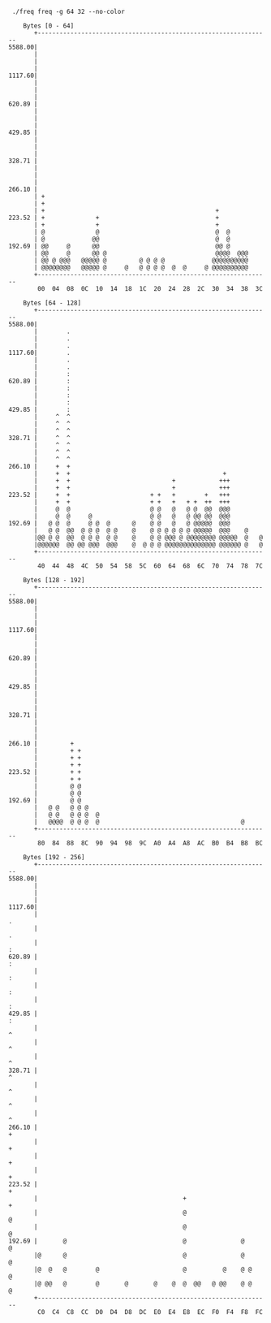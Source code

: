  ``` ./freq freq -g 64 32 --no-color```

```
	Bytes [0 - 64]
       +----------------------------------------------------------------
5588.00|                                                                
       |                                                                
       |                                                                
       |                                                                
1117.60|                                                                
       |                                                                
       |                                                                
       |                                                                
620.89 |                                                                
       |                                                                
       |                                                                
       |                                                                
429.85 |                                                                
       |                                                                
       |                                                                
       |                                                                
328.71 |                                                                
       |                                                                
       |                                                                
       |                                                                
266.10 |                                                                
       | +                                                              
       | +                                                              
       | +                                               +              
223.52 | +              +                                +              
       | +              +                                +              
       | @              @                                @  @           
       | @             @@                                @  @           
192.69 | @@     @      @@                                @@ @           
       | @@     @      @@ @                              @@@@  @@@      
       | @@ @ @@@   @@@@@ @         @ @ @ @             @@@@@@@@@@      
       | @@@@@@@@   @@@@@ @     @   @ @ @ @  @  @     @ @@@@@@@@@@      
       +----------------------------------------------------------------
        00  04  08  0C  10  14  18  1C  20  24  28  2C  30  34  38  3C  

	Bytes [64 - 128]
       +----------------------------------------------------------------
5588.00|                                                                
       |        .                                                       
       |        .                                                       
       |        .                                                       
1117.60|        .                                                       
       |        .                                                       
       |        .                                                       
       |        :                                                       
620.89 |        :                                                       
       |        :                                                       
       |        :                                                       
       |        :                                                       
429.85 |        :                                                       
       |     ^  ^                                                       
       |     ^  ^                                                       
       |     ^  ^                                                       
328.71 |     ^  ^                                                       
       |     ^  ^                                                       
       |     ^  ^                                                       
       |     ^  ^                                                       
266.10 |     +  +                                                       
       |     +  +                                          +            
       |     +  +                            +            +++           
       |     +  +                            +            +++           
223.52 |     +  +                      + +   +        +   +++           
       |     +  +                      + +   +   + +  ++  +++           
       |     @  @                      @ @   @   @ @  @@  @@@           
       |     @  @     @                @ @   @   @ @@ @@  @@@           
192.69 |   @ @  @     @ @  @      @    @ @   @   @ @@@@@  @@@           
       |   @ @  @@  @ @ @  @ @    @    @ @ @ @ @ @ @@@@@  @@@    @      
       |@@ @ @  @@  @ @ @  @ @    @    @ @ @@@ @ @@@@@@@@ @@@@@  @   @  
       |@@@@@@  @@ @@ @@@  @@@    @  @ @ @ @@@@@@@@@@@@@@ @@@@@@ @   @  
       +----------------------------------------------------------------
        40  44  48  4C  50  54  58  5C  60  64  68  6C  70  74  78  7C  

	Bytes [128 - 192]
       +----------------------------------------------------------------
5588.00|                                                                
       |                                                                
       |                                                                
       |                                                                
1117.60|                                                                
       |                                                                
       |                                                                
       |                                                                
620.89 |                                                                
       |                                                                
       |                                                                
       |                                                                
429.85 |                                                                
       |                                                                
       |                                                                
       |                                                                
328.71 |                                                                
       |                                                                
       |                                                                
       |                                                                
266.10 |         +                                                      
       |         + +                                                    
       |         + +                                                    
       |         + +                                                    
223.52 |         + +                                                    
       |         + +                                                    
       |         @ @                                                    
       |         @ @                                                    
192.69 |         @ @                                                    
       |   @ @   @ @ @                                                  
       |   @ @   @ @ @  @                                               
       |   @@@@  @ @ @  @                                       @       
       +----------------------------------------------------------------
        80  84  88  8C  90  94  98  9C  A0  A4  A8  AC  B0  B4  B8  BC  

	Bytes [192 - 256]
       +----------------------------------------------------------------
5588.00|                                                                
       |                                                                
       |                                                                
       |                                                                
1117.60|                                                                
       |                                                               .
       |                                                               .
       |                                                               :
620.89 |                                                               :
       |                                                               :
       |                                                               :
       |                                                               :
429.85 |                                                               :
       |                                                               ^
       |                                                               ^
       |                                                               ^
328.71 |                                                               ^
       |                                                               ^
       |                                                               ^
       |                                                               ^
266.10 |                                                               +
       |                                                               +
       |                                                               +
       |                                                               +
223.52 |                                                               +
       |                                        +                      +
       |                                        @                      @
       |                                        @                      @
192.69 |       @                                @               @      @
       |@      @                                @               @      @
       |@  @   @        @                       @          @    @ @    @
       |@ @@   @        @       @       @    @  @  @@   @ @@    @ @    @
       +----------------------------------------------------------------
        C0  C4  C8  CC  D0  D4  D8  DC  E0  E4  E8  EC  F0  F4  F8  FC  

```